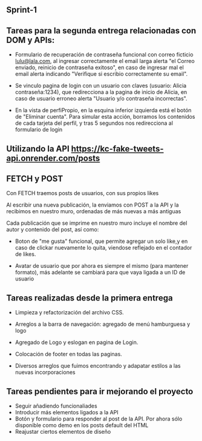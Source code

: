 ## Sprint-1

## Tareas para la segunda entrega relacionadas con DOM y APIs:

- Formulario de recuperación de contraseña funcional con correo ficticio lulu@lala.com, al ingresar correctamente
el email larga alerta "el Correo enviado, reinicio de contraseña exitoso", en caso de ingresar mal el email
alerta indicando "Verifique si escribio correctamente su email".

- Se vinculo pagina de login con un usuario con claves (usuario: Alicia contraseña:1234), que redirecciona
a la pagina de inicio de Alicia, en caso de usuario erroneo alerta "Usuario y/o contraseña incorrectas".

- En la vista de perfiPropio, en la esquina inferior izquierda está el botón de "Eliminar cuenta". Para simular esta acción, borramos los contenidos de cada tarjeta del perfil, y tras 5 segundos nos redirecciona al formulario de login



## Utilizando la API  https://kc-fake-tweets-api.onrender.com/posts
## FETCH y POST
Con FETCH traemos posts de usuarios, con sus propios likes

Al escribir una nueva publicación, la enviamos con POST a la API y la recibimos en nuestro muro, ordenadas de más nuevas a más antiguas


Cada publicación que se imprime en nuestro muro incluye el nombre del autor y contenido del post, así como:

- Boton de "me gusta" funcional, que permite agregar un solo like,y en caso de clickar nuevamente lo quita, viendose reflejado en el contador de likes.

- Avatar de usuario que por ahora es siempre el mismo (para mantener formato), más adelante se cambiará para que vaya ligada a un ID de usuario


## Tareas realizadas desde la primera entrega

- Limpieza y refactorización del archivo CSS.

- Arreglos a la barra de navegación: agregado de menú hamburguesa y  logo

- Agregado de Logo y eslogan en pagina de Login.

- Colocación de footer en todas las paginas.

- Diversos arreglos que fuimos encontrando y adapatar estilos a las nuevas incorporaciones


## Tareas pendientes para ir mejorando el proyecto

- Seguir añadiendo funcionaliades
- Introducir más elementos ligados a la API
- Botón y formulario para responder al post de la API. Por ahora sólo disponible como demo en los posts default del HTML
- Reajustar ciertos elementos de diseño
